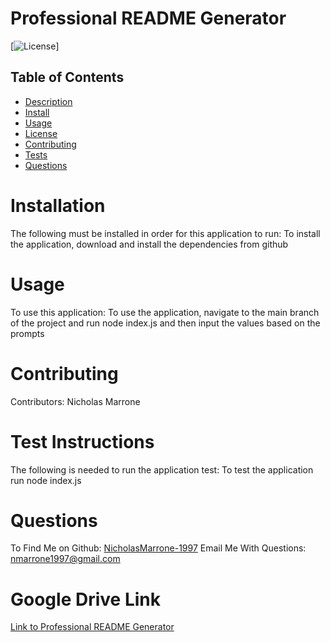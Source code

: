 
  
  # Professional README Generator
  [![License](https://img.shields.io/badge/License-mit-blue.svg)]

  ## Table of Contents
  - [Description](#description)
  - [Install](#install)
  - [Usage](#usage)
  - [License](#license)
  - [Contributing](#contribute)
  - [Tests](#test)
  - [Questions](#questions)

  # Installation
  The following must be installed in order for this application to run: To install the application, download and install the dependencies from github

  # Usage
  To use this application: To use the application, navigate to the main branch of the project and run node index.js and then input the values based on the prompts

  # Contributing 
  Contributors: Nicholas Marrone

  # Test Instructions
  The following is needed to run the application test: To test the application run node index.js

  # Questions
  To Find Me on Github: [NicholasMarrone-1997](https://github.com/NicholasMarrone-1997)
  Email Me With Questions: nmarrone1997@gmail.com

  # Google Drive Link
  [Link to Professional README Generator](https://drive.google.com/file/d/1ZjSHBcwfIDhW4MBtRCSt4M6g2et3han8/view)

